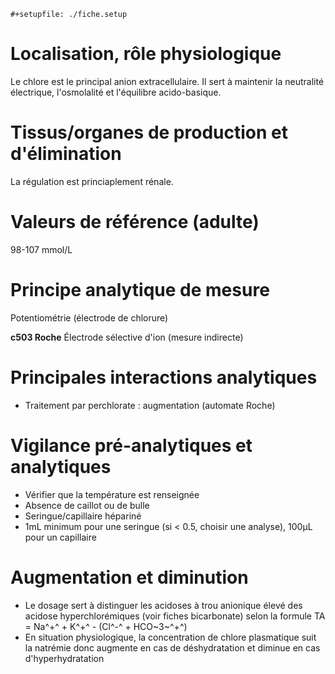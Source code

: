 ```{=org}
#+setupfile: ./fiche.setup
```
# Localisation, rôle physiologique

Le chlore est le principal anion extracellulaire. Il sert à maintenir la
neutralité électrique, l'osmolalité et l'équilibre acido-basique.

# Tissus/organes de production et d\'élimination

La régulation est princiaplement rénale.

# Valeurs de référence (adulte)

98-107 mmol/L

# Principe analytique de mesure

Potentiométrie (électrode de chlorure)

**c503 Roche** Électrode sélective d'ion (mesure indirecte)

# Principales interactions analytiques

-   Traitement par perchlorate : augmentation (automate Roche)

# Vigilance pré-analytiques et analytiques

-   Vérifier que la température est renseignée
-   Absence de caillot ou de bulle
-   Seringue/capillaire hépariné
-   1mL minimum pour une seringue (si \< 0.5, choisir une analyse),
    100μL pour un capillaire

# Augmentation et diminution

-   Le dosage sert à distinguer les acidoses à trou anionique élevé des
    acidose hyperchlorémiques (voir fiches bicarbonate) selon la formule
    TA = Na^+^ + K^+^ - (Cl^-^ + HCO~3~^+^)
-   En situation physiologique, la concentration de chlore plasmatique
    suit la natrémie donc augmente en cas de déshydratation et diminue
    en cas d'hyperhydratation
